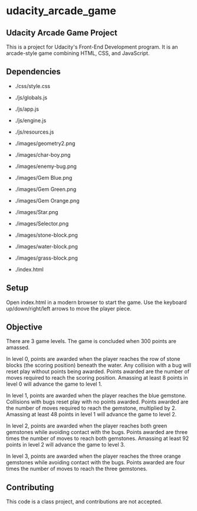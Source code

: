 # udacity_arcade_game

## Udacity Arcade Game Project

This is a project for Udacity's Front-End Development program.  It is an arcade-style game combining HTML, CSS, and JavaScript.

## Dependencies

* ./css/style.css

* ./js/globals.js
* ./js/app.js
* ./js/engine.js
* ./js/resources.js

* ./images/geometry2.png
* ./images/char-boy.png
* ./images/enemy-bug.png
* ./images/Gem Blue.png
* ./images/Gem Green.png
* ./images/Gem Orange.png
* ./images/Star.png
* ./images/Selector.png
* ./images/stone-block.png
* ./images/water-block.png
* ./images/grass-block.png

* ./index.html

## Setup

Open index.html in a modern browser to start the game.  Use the keyboard up/down/right/left arrows to move the player piece.

## Objective

There are 3 game levels.  The game is concluded when 300 points are amassed.

In level 0, points are awarded when the player reaches the row of stone blocks (the scoring position) beneath the water.  Any collision with a bug will reset play without points being awarded.  Points awarded are the number of moves required to reach the scoring position.  Amassing at least 8 points in level 0 will advance the game to level 1.

In level 1, points are awarded when the player reaches the blue gemstone.  Collisions with bugs reset play with no points awarded.  Points awarded are the number of moves required to reach the gemstone, multiplied by 2. Amassing at least 48 points in level 1 will advance the game to level 2.

In level 2, points are awarded when the player reaches both green gemstones while avoiding contact with the bugs.  Points awarded are three times the number of moves to reach both gemstones.  Amassing at least 92 points in level 2 will advance the game to level 3.

In level 3, points are awarded when the player reaches the three orange gemstones while avoiding contact with the bugs.  Points awarded are four times the number of moves to reach the three gemstones.

## Contributing

This code is a class project, and contributions are not accepted.
